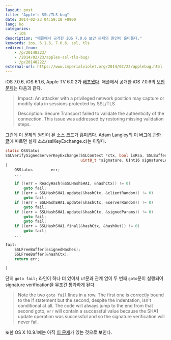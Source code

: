 ```yaml
---
layout: post
title: "Apple's SSL/TLS bug"
date: 2014-02-23 04:59:18 +0900
lang: ko
categories:
    - iOS
description: "애플에서 공개한 iOS 7.0.6 보안 문제의 원인이 흥미롭다."
keywords: ios, 6.1.6, 7.0.6, ssl, tls
redirect_from:
    - /p/20140223/
    - /2014/02/23/apples-ssl-tls-bug/
    - /p/20140222/
external-url: https://www.imperialviolet.org/2014/02/22/applebug.html
---
```


iOS 7.0.6, iOS 6.1.6, Apple TV 6.0.2가 [배포됐다][9to5Mac]. 애플에서 공개한 iOS 7.0.6의 [보안 문제][security content of iOS 7.0.6]는 다음과 같다.

[9to5Mac]: http://9to5mac.com/2014/02/21/apple-releases-ios-7-0-6-ios-6-1-6-with-fixes/
[security content of iOS 7.0.6]: http://support.apple.com/kb/HT6147

> Impact: An attacker with a privileged network position may capture or modify data in sessions protected by SSL/TLS
>
> Description: Secure Transport failed to validate the authenticity of the connection. This issue was addressed by restoring missing validation steps.

그런데 이 문제의 원인이 된 [소스 코드][sslKeyExchange.c]가 흥미롭다. Adam Langley의 [이 버그에 관한 글][external-url]에 따르면 실제 소스(sslKeyExchange.c)는 이렇다.

[sslKeyExchange.c]: http://opensource.apple.com/source/Security/Security-55471/libsecurity_ssl/lib/sslKeyExchange.c
[external-url]: https://www.imperialviolet.org/2014/02/22/applebug.html

``` c
static OSStatus
SSLVerifySignedServerKeyExchange(SSLContext *ctx, bool isRsa, SSLBuffer signedParams,
                                 uint8_t *signature, UInt16 signatureLen)
{
    OSStatus        err;
    ...

    if ((err = ReadyHash(&SSLHashSHA1, &hashCtx)) != 0)
        goto fail;
    if ((err = SSLHashSHA1.update(&hashCtx, &clientRandom)) != 0)
        goto fail;
    if ((err = SSLHashSHA1.update(&hashCtx, &serverRandom)) != 0)
        goto fail;
    if ((err = SSLHashSHA1.update(&hashCtx, &signedParams)) != 0)
        goto fail;
        goto fail;
    if ((err = SSLHashSHA1.final(&hashCtx, &hashOut)) != 0)
        goto fail;
    ...

fail:
    SSLFreeBuffer(&signedHashes);
    SSLFreeBuffer(&hashCtx);
    return err;

}
```

단지 `goto fail;` 라인이 하나 더 있어서 `if`문과 관계 없이 두 번째 `goto`문이 실행되어 signature verification을 무조건 통과하게 된다.

> Note the two `goto fail` lines in a row. The first one is correctly bound to the if statement but the second, despite the indentation, isn't conditional at all. The code will always jump to the end from that second goto, `err` will contain a successful value because the SHA1 update operation was successful and so the signature verification will never fail.

또한 OS X 10.9.1에는 아직 [이 문제][9to5Mac 2]가 있는 것으로 보인다.

[9to5Mac 2]: http://9to5mac.com/2014/02/22/apple-patched-a-major-ssl-bug-in-ios-yesterday-but-os-x-is-still-at-risk/
